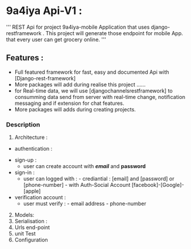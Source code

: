 # 9a4iya Api-V1 :
'''
REST Api for project 9a4iya-mobile Application that uses django-restframework .
This project will generate those endpoint for mobile App. that every user can get grocery online.
'''
## Features :

* Full featured framework for fast, easy and documented Api with
[Django-rest-framework]
* More packages will add during realise this project ......
* for Real-time data, we will use [djangochannelsrestframework] to consumming data send from server with real-time change, notification messaging and if extension for chat features.
* More packages will adds during creating projects.

### Description 
1. Architecture :
  * authentication :
  - sign-up :
      - user can create account with **_email_** and **__password__** 
  - sign-in :
      - user can  logged with :
            - crediantial : [email] and [password] or [phone-number]
            - with Auth-Social Account [facebook]-[Google]-[apple]
  - verification account :
      - user must verify :
            - email address
            - phone-number 
    
  
2. Models:
3. Serialisation :
4. Urls end-point
5. unit Test
6. Configuration
